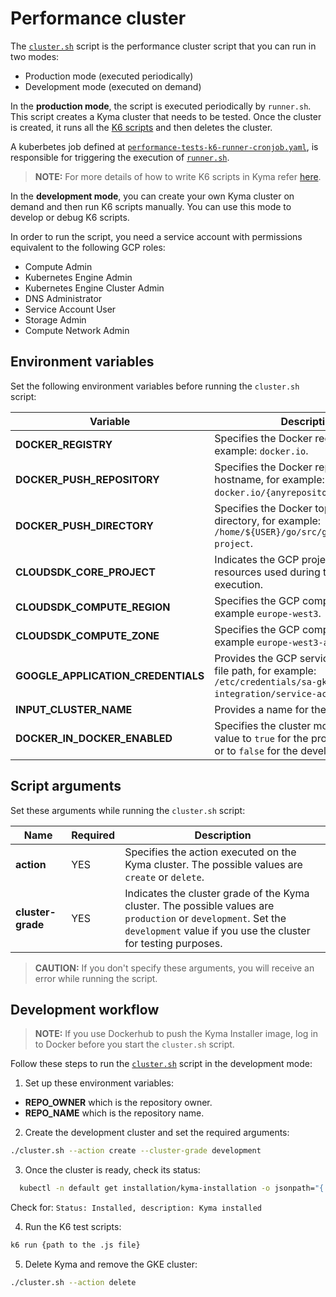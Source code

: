 # Performance cluster

The [`cluster.sh`](../performance-cluster/cluster.sh) script is the performance cluster script that you can run in two modes:
* Production mode (executed periodically)
* Development mode (executed on demand)

In the **production mode**, the script is executed periodically by `runner.sh`. This script creates a Kyma cluster that needs to be tested. Once the cluster is created, it runs all the [K6 scripts](https://github.com/kyma-project/kyma/tree/master/tests/perf) and then deletes the cluster.

A kuberbetes job defined at [`performance-tests-k6-runner-cronjob.yaml`](../performance-cluster/job/performance-tests-k6-runner-cronjob.yaml), is responsible for triggering the execution of [`runner.sh`](../performance-cluster/runner.sh).

>**NOTE:** For more details of how to write K6 scripts in Kyma refer [here](https://github.com/kyma-project/kyma/tree/master/tests/perf).

In the **development mode**, you can create your own Kyma cluster on demand and then run K6 scripts manually. You can use this mode to develop or debug K6 scripts.

In order to run the script, you need a service account with permissions equivalent to the following GCP roles:
- Compute Admin
- Kubernetes Engine Admin
- Kubernetes Engine Cluster Admin
- DNS Administrator
- Service Account User
- Storage Admin
- Compute Network Admin

## Environment variables

Set the following environment variables before running the `cluster.sh` script:

| Variable | Description |
|-----|---------|
|**DOCKER_REGISTRY** | Specifies the Docker registry, for example: `docker.io`. |
|**DOCKER_PUSH_REPOSITORY** | Specifies the Docker repository hostname, for example: `docker.io/{anyrepository}`. |
|**DOCKER_PUSH_DIRECTORY** | Specifies the Docker top-level directory, for example: `/home/${USER}/go/src/github.com/kyma-project`.|
|**CLOUDSDK_CORE_PROJECT** | Indicates the GCP project for all GCP resources used during the script execution. |
|**CLOUDSDK_COMPUTE_REGION** | Specifies the GCP compute region, for example `europe-west3`. |
|**CLOUDSDK_COMPUTE_ZONE** | Specifies the GCP compute zone, for example `europe-west3-a`. |
|**GOOGLE_APPLICATION_CREDENTIALS** | Provides the GCP service account key file path, for example: `/etc/credentials/sa-gke-kyma-integration/service-account.json`. |
|**INPUT_CLUSTER_NAME** | Provides a name for the new cluster. |
|**DOCKER_IN_DOCKER_ENABLED** | Specifies the cluster mode. Set this value to `true` for the production mode, or to `false` for the development mode. |

## Script arguments

Set these arguments while running the `cluster.sh` script:

| Name | Required |  Description |
|-----|---------|------------|
|**action** | YES | Specifies the action executed on the Kyma cluster. The possible values are `create` or `delete`. |
|**cluster-grade** | YES | Indicates the cluster grade of the Kyma cluster. The possible values are `production` or `development`. Set the `development` value if you use the cluster for testing purposes. |

>**CAUTION:** If you don't specify these arguments, you will receive an error while running the script.

## Development workflow

>**NOTE:** If you use Dockerhub to push the Kyma Installer image, log in to Docker before you start the `cluster.sh` script.

Follow these steps to run the [`cluster.sh`](../performance-cluster/cluster.sh) script in the development mode:

1. Set up these environment variables:

- **REPO_OWNER** which is the repository owner.
- **REPO_NAME** which is the repository name.

2. Create the development cluster and set the required arguments:
  ```bash
  ./cluster.sh --action create --cluster-grade development
  ```
3. Once the cluster is ready, check its status:
  ```bash
    kubectl -n default get installation/kyma-installation -o jsonpath="{'Status: '}{.status.state}{', description: '}{.status.description}"; echo; \
  ```
  Check for: `Status: Installed, description: Kyma installed`

4. Run the K6 test scripts:
  ```bash
  k6 run {path to the .js file}
  ```
5. Delete Kyma and remove the GKE cluster:
```bash
./cluster.sh --action delete
```
